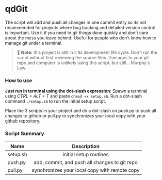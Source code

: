 <!-- https://github.com/adam-p/markdown-here/wiki/Markdown-Cheatsheet -->
<!-- https://stackedit.io/editor -->
<!-- http://www.emoji-cheat-sheet.com/ -->

qdGit
=================
The script will add and push all changes in one commit entry so its not recommended for projects where bug tracking and detailed version control is important. Use it if you need to git things done quickly and don't care about the mess you leave behind. Useful for people who don't know how to manage git under a terminal.

> :paperclip: **Note:** this project is still in it its development life cycle. Don't run the script without first reviewing the source files. Damages to your git repo and computer is unlikely using this script, but still... Murphy's Law.


### How to use
<b>Just run in terminal using the dot-slash expression:</b> Spawn a terminal using <i>CTRL + ALT + T</i> and paste `chmod +x setup.sh`. Run a dot-slash command `./setup.sh` to run the initial setup script.

Place the 3 scripts in your project and do a dot-slash on push.py to push all changes to github or pull.py to synchronizes your local copy with your github repository.


### Script Summary

|  Name        | Description           |
| ------------- |:--------------------:|
| setup.sh   | initial setup routines |
| push.py      | add, commit, and push all changes to git repo |
| pull.py      | synchronizes your local copy with remote copy |
